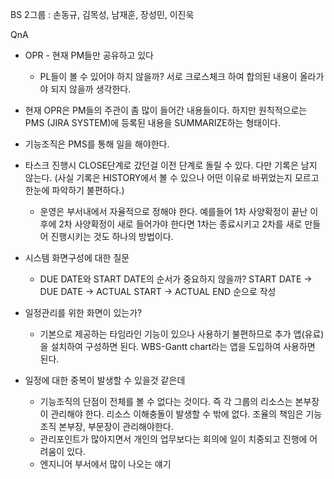 BS 2그룹 : 손동규, 김목성, 남재훈, 장성민, 이진욱

QnA
- OPR - 현재 PM들만 공유하고 있다
	- PL들이 볼 수 있어야 하지 않을까? 서로 크로스체크 하여 합의된 내용이 올라가야 되지 않을까 생각한다.

- 현재 OPR은 PM들의 주관이 좀 많이 들어간 내용들이다. 하지만 원칙적으로는 PMS (JIRA SYSTEM)에 등록된 내용을 SUMMARIZE하는 형태이다.

- 기능조직은 PMS를 통해 일을 해야한다.

- 타스크 진행시 CLOSE단계로 갔던걸 이전 단계로 돌릴 수 있다. 다만 기록은 남지 않는다.
  (사실 기록은 HISTORY에서 볼 수 있으나 어떤 이유로 바뀌었는지 모르고 한눈에 파악하기 불편하다.)
	- 운영은 부서내에서 자율적으로 정해야 한다. 예를들어 1차 사양확정이 끝난 이후에 2차 사양확정이 새로 들어가야 한다면 1차는 종료시키고 2차를 새로 만들어 진행시키는 것도 하나의 방법이다.

- 시스템 화면구성에 대한 질문
	- DUE DATE와 START DATE의 순서가 중요하지 않을까? START DATE -> DUE DATE -> ACTUAL START -> ACTUAL END 순으로 작성

- 일정관리를 위한 화면이 있는가?
	- 기본으로 제공하는 타임라인 기능이 있으나 사용하기 불편하므로 추가 앱(유료)을 설치하여 구성하면 된다. WBS-Gantt chart라는 앱을 도입하여 사용하면 된다.

- 일정에 대한 중복이 발생할 수 있을것 같은데 
	- 기능조직의 단점이 전체를 볼 수 없다는 것이다. 즉 각 그룹의 리소스는 본부장이 관리해야 한다. 리소스 이해충돌이 발생할 수 밖에 없다. 조율의 책임은 기능조직 본부장, 부문장이 관리해야한다.
	- 관리포인트가 많아지면서 개인의 업무보다는 회의에 일이 치중되고 진행에 어려움이 있다.
	- 엔지니어 부서에서 많이 나오는 얘기